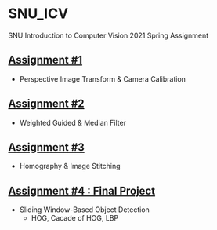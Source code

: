 # SNU_ICV
SNU Introduction to Computer Vision 2021 Spring Assignment
## [Assignment #1](https://github.com/jsl013/SNU_ICV/tree/assignment1, "Assignment #1")
- Perspective Image Transform & Camera Calibration
## [Assignment #2](https://github.com/jsl013/SNU_ICV/tree/assignment2, "Assignment #2")
- Weighted Guided & Median Filter
## [Assignment #3](https://github.com/jsl013/SNU_ICV/tree/assignment3, "Assignment #3")
- Homography & Image Stitching
## [Assignment #4 : Final Project](https://github.com/jsl013/SNU_ICV/tree/assignment4, "Assignment #4")
- Sliding Window-Based Object Detection
  - HOG, Cacade of HOG, LBP
